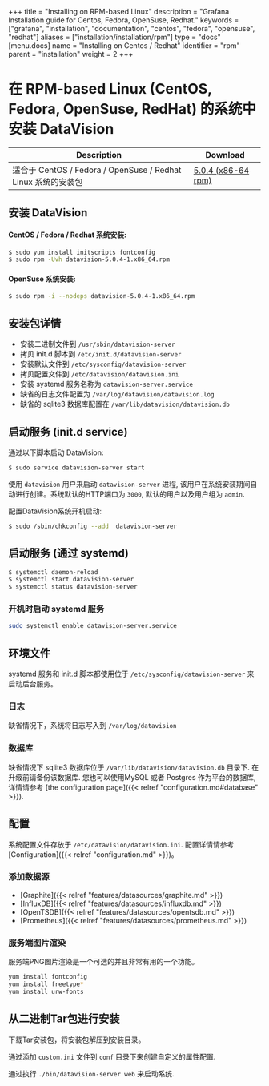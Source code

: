 +++
title = "Installing on RPM-based Linux"
description = "Grafana Installation guide for Centos, Fedora, OpenSuse, Redhat."
keywords = ["grafana", "installation", "documentation", "centos", "fedora", "opensuse", "redhat"]
aliases = ["installation/installation/rpm"]
type = "docs"
[menu.docs]
name = "Installing on Centos / Redhat"
identifier = "rpm"
parent = "installation"
weight = 2
+++

# 在 RPM-based Linux (CentOS, Fedora, OpenSuse, RedHat) 的系统中安装 DataVision

Description | Download
------------ | -------------
适合于 CentOS / Fedora / OpenSuse / Redhat Linux 系统的安装包 | [5.0.4 (x86-64 rpm)](https://www.dataconnect.com/release/datavision-5.0.4-1.x86_64.rpm)

## 安装 DataVision

#### CentOS / Fedora / Redhat 系统安装:

```bash
$ sudo yum install initscripts fontconfig
$ sudo rpm -Uvh datavision-5.0.4-1.x86_64.rpm
```

#### OpenSuse 系统安装:

```bash
$ sudo rpm -i --nodeps datavision-5.0.4-1.x86_64.rpm
```

## 安装包详情

- 安装二进制文件到 `/usr/sbin/datavision-server`
- 拷贝 init.d 脚本到 `/etc/init.d/datavision-server`
- 安装默认文件到 `/etc/sysconfig/datavision-server`
- 拷贝配置文件到 `/etc/datavision/datavision.ini`
- 安装 systemd 服务名称为 `datavision-server.service`
- 缺省的日志文件配置为 `/var/log/datavision/datavision.log`
- 缺省的 sqlite3 数据库配置在 `/var/lib/datavision/datavision.db`

## 启动服务 (init.d service)

通过以下脚本启动 DataVision:

```bash
$ sudo service datavision-server start
```

使用 `datavision` 用户来启动 `datavision-server` 进程, 该用户在系统安装期间自动进行创建。系统默认的HTTP端口为 `3000`, 默认的用户以及用户组为 `admin`.

配置DataVision系统开机启动:

```bash
$ sudo /sbin/chkconfig --add  datavision-server
```

## 启动服务 (通过 systemd)

```bash
$ systemctl daemon-reload
$ systemctl start datavision-server
$ systemctl status datavision-server
```

### 开机时启动 systemd 服务

```bash
sudo systemctl enable datavision-server.service
```

## 环境文件

systemd 服务和 init.d 脚本都使用位于
`/etc/sysconfig/datavision-server` 来启动后台服务。

### 日志

缺省情况下，系统将日志写入到 `/var/log/datavision`

### 数据库

缺省情况下 sqlite3 数据库位于
`/var/lib/datavision/datavision.db` 目录下. 在升级前请备份该数据库. 您也可以使用MySQL 或者 Postgres 作为平台的数据库, 详情请参考 [the configuration page]({{< relref "configuration.md#database" >}}).

## 配置

系统配置文件存放于 `/etc/datavision/datavision.ini`.  配置详情请参考
[Configuration]({{< relref "configuration.md" >}})。

### 添加数据源

- [Graphite]({{< relref "features/datasources/graphite.md" >}})
- [InfluxDB]({{< relref "features/datasources/influxdb.md" >}})
- [OpenTSDB]({{< relref "features/datasources/opentsdb.md" >}})
- [Prometheus]({{< relref "features/datasources/prometheus.md" >}})

### 服务端图片渲染

服务端PNG图片渲染是一个可选的并且非常有用的一个功能。

```bash
yum install fontconfig
yum install freetype*
yum install urw-fonts
```

## 从二进制Tar包进行安装

下载Tar安装包，将安装包解压到安装目录。

通过添加 `custom.ini` 文件到
`conf` 目录下来创建自定义的属性配置.

通过执行 `./bin/datavision-server web` 来启动系统. 

